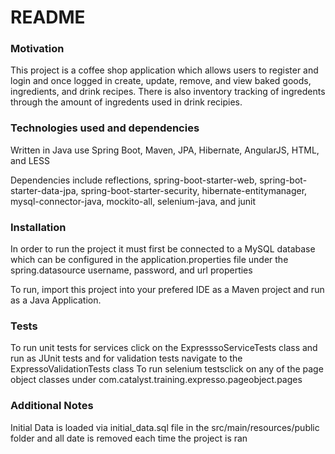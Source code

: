 # README #

### Motivation ###

This project is a coffee shop application which allows users to register and login and
once logged in create, update, remove, and view baked goods, ingredients, and drink recipes.
There is also inventory tracking of ingredents through the amount of ingredents used in drink recipies.

### Technologies used and dependencies ###

Written in Java use Spring Boot, Maven, JPA, Hibernate, AngularJS, HTML, and LESS

Dependencies include reflections, spring-boot-starter-web, spring-bot-starter-data-jpa, spring-boot-starter-security, hibernate-entitymanager, mysql-connector-java, mockito-all, selenium-java, and junit

### Installation ###

In order to run the project it must first be connected to a MySQL database which can be configured in the application.properties file under the spring.datasource username, password, and url properties

To run, import this project into your prefered IDE as a Maven project and run as a Java Application.

### Tests ###

To run unit tests for services click on the ExpresssoServiceTests class and run as JUnit tests and for validation tests navigate to the ExpressoValidationTests class
To run selenium testsclick on any of the page object classes under com.catalyst.training.expresso.pageobject.pages

### Additional Notes ###

Initial Data is loaded via initial_data.sql file in the src/main/resources/public folder and all date is removed each time the project is ran